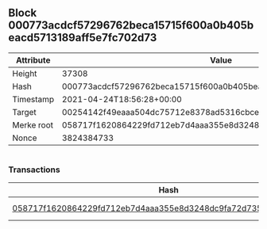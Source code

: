 ## Block 000773acdcf57296762beca15715f600a0b405beacd5713189aff5e7fc702d73

Attribute | Value
--- | ---
Height | 37308
Hash | 000773acdcf57296762beca15715f600a0b405beacd5713189aff5e7fc702d73
Timestamp | 2021-04-24T18:56:28+00:00
Target | 00254142f49eaaa504dc75712e8378ad5316cbcead634704b3734b6271167cc4
Merke root | 058717f1620864229fd712eb7d4aaa355e8d3248dc9fa72d735fa054d9a46677
Nonce | 3824384733

```

```

### Transactions

Hash | Amount
--- | ---
[058717f1620864229fd712eb7d4aaa355e8d3248dc9fa72d735fa054d9a46677](058717f1620864229fd712eb7d4aaa355e8d3248dc9fa72d735fa054d9a46677.md) | 10.00000000 SKEPTI 
